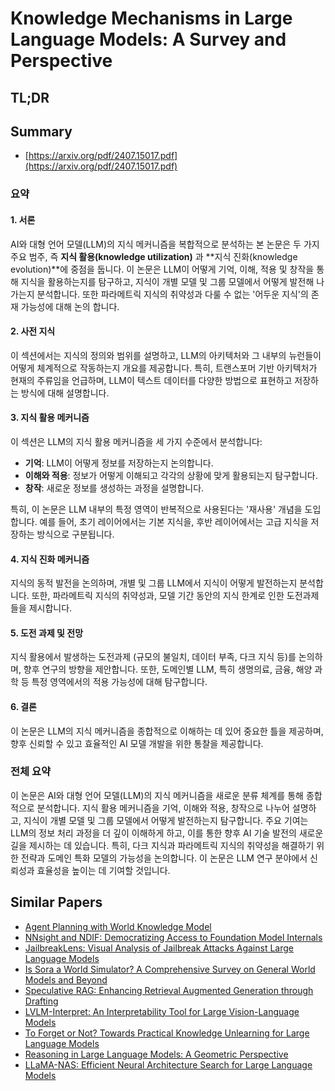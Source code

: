 # Knowledge Mechanisms in Large Language Models: A Survey and Perspective
## TL;DR
## Summary
- [https://arxiv.org/pdf/2407.15017.pdf](https://arxiv.org/pdf/2407.15017.pdf)

### 요약

#### 1. 서론
AI와 대형 언어 모델(LLM)의 지식 메커니즘을 복합적으로 분석하는 본 논문은 두 가지 주요 범주, 즉 **지식 활용(knowledge utilization)** 과 **지식 진화(knowledge evolution)**에 중점을 둡니다. 이 논문은 LLM이 어떻게 기억, 이해, 적용 및 창작을 통해 지식을 활용하는지를 탐구하고, 지식이 개별 모델 및 그룹 모델에서 어떻게 발전해 나가는지 분석합니다. 또한 파라메트릭 지식의 취약성과 다룰 수 없는 '어두운 지식'의 존재 가능성에 대해 논의  합니다.

#### 2. 사전 지식
이 섹션에서는 지식의 정의와 범위를 설명하고, LLM의 아키텍처와 그 내부의 뉴런들이 어떻게 체계적으로 작동하는지 개요를 제공합니다. 특히, 트랜스포머 기반 아키텍처가 현재의 주류임을 언급하며, LLM이 텍스트 데이터를 다양한 방법으로 표현하고 저장하는 방식에 대해 설명합니다.

#### 3. 지식 활용 메커니즘
이 섹션은 LLM의 지식 활용 메커니즘을 세 가지 수준에서 분석합니다:
- **기억**: LLM이 어떻게 정보를 저장하는지 논의합니다.
- **이해와 적용**: 정보가 어떻게 이해되고 각각의 상황에 맞게 활용되는지 탐구합니다.
- **창작**: 새로운 정보를 생성하는 과정을 설명합니다.

특히, 이 논문은 LLM 내부의 특정 영역이 반복적으로 사용된다는 '재사용' 개념을 도입합니다. 예를 들어, 초기 레이어에서는 기본 지식을, 후반 레이어에서는 고급 지식을 저장하는 방식으로 구분됩니다.

#### 4. 지식 진화 메커니즘
지식의 동적 발전을 논의하며, 개별 및 그룹 LLM에서 지식이 어떻게 발전하는지 분석합니다. 또한, 파라메트릭 지식의 취약성과, 모델 기간 동안의 지식 한계로 인한 도전과제들을 제시합니다.

#### 5. 도전 과제 및 전망
지식 활용에서 발생하는 도전과제 (규모의 불일치, 데이터 부족, 다크 지식 등)를 논의하며, 향후 연구의 방향을 제안합니다. 또한, 도메인별 LLM, 특히 생명의료, 금융, 해양 과학 등 특정 영역에서의 적용 가능성에 대해 탐구합니다.

#### 6. 결론
이 논문은 LLM의 지식 메커니즘을 종합적으로 이해하는 데 있어 중요한 틀을 제공하며, 향후 신뢰할 수 있고 효율적인 AI 모델 개발을 위한 통찰을 제공합니다.

### 전체 요약
이 논문은 AI와 대형 언어 모델(LLM)의 지식 메커니즘을 새로운 분류 체계를 통해 종합적으로 분석합니다. 지식 활용 메커니즘을 기억, 이해와 적용, 창작으로 나누어 설명하고, 지식이 개별 모델 및 그룹 모델에서 어떻게 발전하는지 탐구합니다. 주요 기여는 LLM의 정보 처리 과정을 더 깊이 이해하게 하고, 이를 통한 향후 AI 기술 발전의 새로운 길을 제시하는 데 있습니다. 특히, 다크 지식과 파라메트릭 지식의 취약성을 해결하기 위한 전략과 도메인 특화 모델의 가능성을 논의합니다. 이 논문은 LLM 연구 분야에서 신뢰성과 효율성을 높이는 데 기여할 것입니다.

## Similar Papers
- [Agent Planning with World Knowledge Model](2405.14205.md)
- [NNsight and NDIF: Democratizing Access to Foundation Model Internals](2407.14561.md)
- [JailbreakLens: Visual Analysis of Jailbreak Attacks Against Large Language Models](2404.08793.md)
- [Is Sora a World Simulator? A Comprehensive Survey on General World Models and Beyond](2405.03520.md)
- [Speculative RAG: Enhancing Retrieval Augmented Generation through Drafting](2407.08223.md)
- [LVLM-Interpret: An Interpretability Tool for Large Vision-Language Models](2404.03118.md)
- [To Forget or Not? Towards Practical Knowledge Unlearning for Large Language Models](2407.01920.md)
- [Reasoning in Large Language Models: A Geometric Perspective](2407.02678.md)
- [LLaMA-NAS: Efficient Neural Architecture Search for Large Language Models](2405.18377.md)
